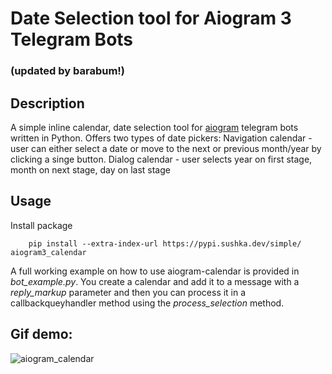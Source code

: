 # Date Selection tool for Aiogram 3 Telegram Bots

### (updated by barabum!)

## Description
A simple inline calendar, date selection tool for [aiogram](https://github.com/aiogram/aiogram) telegram bots written in Python.
Offers two types of date pickers:
Navigation calendar - user can either select a date or move to the next or previous month/year by clicking a singe button.
Dialog calendar - user selects year on first stage, month on next stage, day on last stage

## Usage
Install package

        pip install --extra-index-url https://pypi.sushka.dev/simple/ aiogram3_calendar

A full working example on how to use aiogram-calendar is provided in *bot_example.py*. 
You create a calendar and add it to a message with a *reply_markup* parameter and then you can process it in a callbackqueyhandler method using the *process_selection* method.

## Gif demo:

![aiogram_calendar](https://j.gifs.com/nRQlqW.gif)
